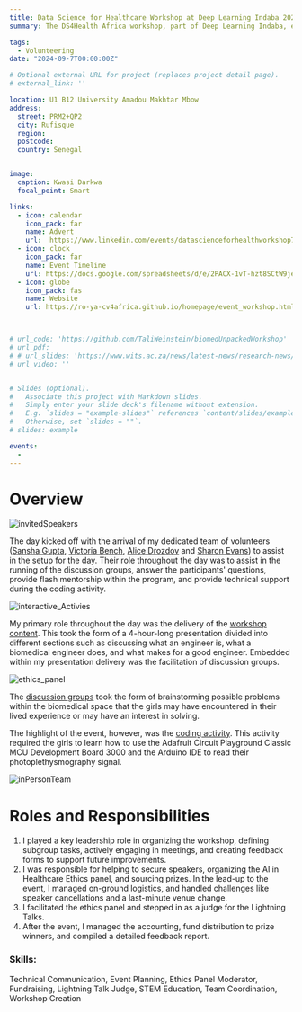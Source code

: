 ```yaml
---
title: Data Science for Healthcare Workshop at Deep Learning Indaba 2024
summary: The DS4Health Africa workshop, part of Deep Learning Indaba, explores deep learning's role in transforming African healthcare through collaboration and knowledge exchange. 

tags:
  - Volunteering
date: "2024-09-7T00:00:00Z"

# Optional external URL for project (replaces project detail page).
# external_link: ''

location: U1 B12 University Amadou Makhtar Mbow
address:
  street: PRM2+QP2
  city: Rufisque
  region: 
  postcode:
  country: Senegal


image:
  caption: Kwasi Darkwa
  focal_point: Smart

links:
  - icon: calendar
    icon_pack: far
    name: Advert
    url:  https://www.linkedin.com/events/datascienceforhealthworkshop7237104016520806401/comments/
  - icon: clock
    icon_pack: far
    name: Event Timeline
    url: https://docs.google.com/spreadsheets/d/e/2PACX-1vT-hzt8SCtW9jefQaRqrlbqQmRYtNz1ITH0pX2SVNduiWumZ-l5aS8LLc_BvSEvPrfW3Dk4M041Q4CM/pubhtml?gid=2136432519&single=true
  - icon: globe
    icon_pack: fas
    name: Website
    url: https://ro-ya-cv4africa.github.io/homepage/event_workshop.html



# url_code: 'https://github.com/TaliWeinstein/biomedUnpackedWorkshop'
# url_pdf: 
# # url_slides: 'https://www.wits.ac.za/news/latest-news/research-news/2021/2021-11/eie-open-day-2021.html'
# url_video: ''


# Slides (optional).
#   Associate this project with Markdown slides.
#   Simply enter your slide deck's filename without extension.
#   E.g. `slides = "example-slides"` references `content/slides/example-slides.md`.
#   Otherwise, set `slides = ""`.
# slides: example

events:
  - 
---
```



# Overview



![invitedSpeakers](invitedSpeakers.png)


The day kicked off with the arrival of my dedicated team of volunteers ([Sansha Gupta](https://www.linkedin.com/in/sansha-gupta-b94810184/), [Victoria Bench](https://www.linkedin.com/in/victoria-bench-258b1baa/), [Alice Drozdov](https://www.linkedin.com/in/alice-drozdov-005552180/) and [Sharon Evans](https://www.linkedin.com/in/sharon-evans-6b0ab1187/)) to assist in the setup for the day. Their role throughout the day was to assist in the running of the discussion groups, answer the participants' questions, provide flash mentorship within the program, and provide technical support during the coding activity. 

![interactive_Activies](interactive_Activities.jng)

My primary role throughout the day was the delivery of the [workshop content](/uploads/WomEng/slides.pdf). This took the form of a 4-hour-long presentation divided into different sections such as discussing what an engineer is, what a biomedical engineer does, and what makes for a good engineer. Embedded within my presentation delivery was the facilitation of discussion groups. 

![ethics_panel](ethics_panel.png)






The [discussion groups](/uploads/WomEng/VolenteerPack.pdf) took the form of brainstorming possible problems within the biomedical space that the girls may have encountered in their lived experience or may have an interest in solving. 



The highlight of the event, however, was the [coding activity](https://github.com/TaliWeinstein/biomedUnpackedWorkshop). This activity required the girls to learn how to use the Adafruit Circuit Playground Classic MCU Development Board 3000 and the Arduino IDE to read their photoplethysmography signal. 

![inPersonTeam](inPersonTeam.png)

# Roles and Responsibilities
1. I played a key leadership role in organizing the workshop, defining subgroup tasks, actively engaging in meetings, and creating feedback forms to support future improvements. 
2. I was responsible for helping to secure speakers, organizing the AI in Healthcare Ethics panel, and sourcing prizes. In the lead-up to the event, I managed on-ground logistics, and handled challenges like speaker cancellations and a last-minute venue change. 
3. I facilitated the ethics panel and stepped in as a judge for the Lightning Talks. 
4. After the event, I managed the accounting, fund distribution to prize winners, and compiled a detailed feedback report. 

### Skills: 
Technical Communication, Event Planning, Ethics Panel Moderator, Fundraising, Lightning Talk Judge, STEM Education, Team Coordination, Workshop Creation